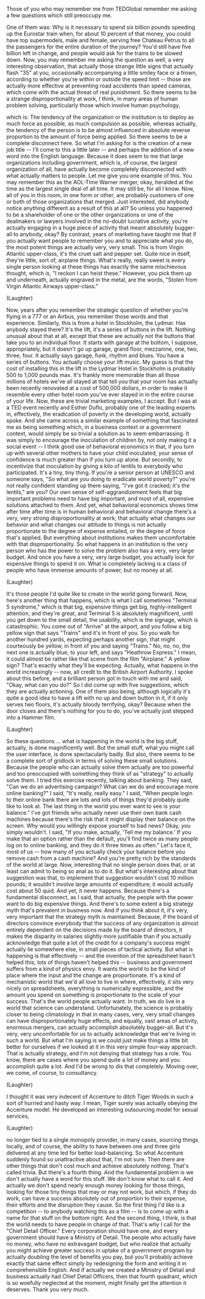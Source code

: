 
Those of you who may remember me from TEDGlobal
remember me asking a few questions
which still preoccupy me.

One of them was: Why is it necessary to spend
six billion pounds
speeding up the Eurostar train
when, for about 10 percent of that money,
you could have top supermodels, male and female,
serving free Chateau Petrus to all the passengers
for the entire duration of the journey?
You&#39;d still have five billion left in change,
and people would ask for the trains to be slowed down.
Now, you may remember me asking the question as well,
a very interesting observation,
that actually those strange little signs
that actually flash &quot;35&quot; at you,
occasionally accompanying a little smiley face
or a frown,
according to whether you&#39;re within or outside the speed limit --
those are actually more effective
at preventing road accidents than speed cameras,
which come with the actual threat
of real punishment.
So there seems to be a strange disproportionality at work,
I think, in many areas of human problem solving,
particularly those which involve human psychology,

which is: The tendency
of the organization or the institution
is to deploy as much force as possible,
as much compulsion as possible,
whereas actually, the tendency of the person
is to be almost influenced
in absolute reverse proportion
to the amount of force being applied.
So there seems to be a complete disconnect here.
So what I&#39;m asking for is the creation of a new job title --
I&#39;ll come to this a little later --
and perhaps the addition of a new word
into the English language.
Because it does seem to me that large organizations
including government, which is, of course, the largest organization of all,
have actually become
completely disconnected
with what actually matters to people.
Let me give you one example of this.
You may remember this as the AOL-Time Warner merger, okay,
heralded at the time as the largest
single deal of all time.
It may still be, for all I know.
Now, all of you in this room, in one form or other,
are probably customers of one or both
of those organizations that merged.
Just interested, did anybody notice anything different
as a result of this at all?
So unless you happened to be a shareholder
of one or the other organizations
or one of the dealmakers or lawyers involved in the no-doubt lucrative activity,
you&#39;re actually engaging in a huge piece of activity
that meant absolutely bugger-all to anybody, okay?
By contrast, years of marketing have taught me
that if you actually want people to remember you
and to appreciate what you do,
the most potent things are actually very, very small.
This is from Virgin Atlantic upper-class,
it&#39;s the cruet salt and pepper set.
Quite nice in itself, they&#39;re little, sort of, airplane things.
What&#39;s really, really sweet is every single person looking at these things
has exactly the same mischievous thought,
which is, &quot;I reckon I can heist these.&quot;
However, you pick them up and underneath,
actually engraved in the metal, are the words,
&quot;Stolen from Virgin Atlantic Airways upper-class.&quot;

(Laughter)

Now, years after
you remember the strategic question
of whether you&#39;re flying in a 777 or an Airbus,
you remember those words and that experience.
Similarly, this is from a hotel in Stockholm, the Lydmar.
Has anybody stayed there?
It&#39;s the lift, it&#39;s a series of buttons in the lift.
Nothing unusual about that at all,
except that these are actually not the buttons that take you to an individual floor.
It starts with garage at the bottom, I suppose, appropriately,
but it doesn&#39;t go up garage, grand floor, mezzanine, one, two, three, four.
It actually says garage, funk, rhythm and blues.
You have a series of buttons. You actually choose your lift music.
My guess is that the cost of installing this in the lift
in the Lydmar Hotel in Stockholm
is probably 500 to 1,000 pounds max.
It&#39;s frankly more memorable
than all those millions of hotels we&#39;ve all stayed at
that tell you that your room has actually been recently renovated
at a cost of 500,000 dollars,
in order to make it resemble every other hotel room you&#39;ve ever stayed in
in the entire course of your life.
Now, these are trivial marketing examples, I accept.
But I was at a TED event recently and Esther Duflo,
probably one of the leading experts in,
effectively, the eradication of poverty in the developing world,
actually spoke.
And she came across a similar example
of something that fascinated me
as being something which, in a business context or a government context,
would simply be so trivial a solution
as to seem embarrassing.
It was simply to encourage the inoculation of children
by, not only making it a social event --
I think good use of behavioral economics in that,
if you turn up with several other mothers
to have your child inoculated,
your sense of confidence is much greater than if you turn up alone.
But secondly, to incentivize that inoculation
by giving a kilo of lentils to everybody who participated.
It&#39;s a tiny, tiny thing.
If you&#39;re a senior person at UNESCO
and someone says, &quot;So what are you doing
to eradicate world poverty?&quot;
you&#39;re not really confident standing up there
saying, &quot;I&#39;ve got it cracked; it&#39;s the lentils,&quot; are you?
Our own sense of self-aggrandizement
feels that big important problems
need to have big important, and most of all, expensive
solutions attached to them.
And yet, what behavioral economics shows time after time after time
is in human behavioral and behavioral change
there&#39;s a very, very strong disproportionality at work,
that actually what changes our behavior
and what changes our attitude to things
is not actually proportionate to the degree
of expense entailed,
or the degree of force that&#39;s applied.
But everything about institutions
makes them uncomfortable
with that disproportionality.
So what happens in an institution
is the very person who has the power to solve the problem
also has a very, very large budget.
And once you have a very, very large budget,
you actually look for expensive things to spend it on.
What is completely lacking is a class of people
who have immense amounts of power, but no money at all.

(Laughter)

It&#39;s those people I&#39;d quite like to create
in the world going forward.
Now, here&#39;s another thing that happens,
which is what I call sometimes &quot;Terminal 5 syndrome,&quot;
which is that big, expensive things
get big, highly-intelligent attention,
and they&#39;re great, and Terminal 5 is absolutely magnificent,
until you get down to the small detail, the usability,
which is the signage,
which is catastrophic.
You come out of &quot;Arrive&quot; at the airport, and you follow
a big yellow sign that says &quot;Trains&quot; and it&#39;s in front of you.
So you walk for another hundred yards,
expecting perhaps another sign,
that might courteously be yellow, in front of you and saying &quot;Trains.&quot;
No, no, no, the next one is actually blue, to your left,
and says &quot;Heathrow Express.&quot;
I mean, it could almost be rather like that scene from the film &quot;Airplane.&quot;
A yellow sign? That&#39;s exactly what they&#39;ll be expecting.
Actually, what happens in the world increasingly --
now, all credit to the British Airport Authority.
I spoke about this before,
and a brilliant person got in touch with me and said, &quot;Okay, what can you do?&quot;
So I did come up with five suggestions, which they are actually actioning.
One of them also being,
although logically it&#39;s quite a good idea
to have a lift with no up and down button in it,
if it only serves two floors,
it&#39;s actually bloody terrifying, okay?
Because when the door closes
and there&#39;s nothing for you to do,
you&#39;ve actually just stepped into a Hammer film.

(Laughter)

So these questions ... what is happening in the world
is the big stuff, actually,
is done magnificently well.
But the small stuff, what you might call the user interface,
is done spectacularly badly.
But also, there seems to be a complete sort of gridlock
in terms of solving these small solutions.
Because the people who can actually solve them
actually are too powerful and too preoccupied
with something they think of as &quot;strategy&quot; to actually solve them.
I tried this exercise recently, talking about banking.
They said, &quot;Can we do an advertising campaign?
What can we do and encourage more online banking?&quot;
I said, &quot;It&#39;s really, really easy.&quot;
I said, &quot;When people login to their online bank
there are lots and lots of things they&#39;d probably quite like to look at.
The last thing in the world you ever want to see is your balance.&quot;
I&#39;ve got friends who actually
never use their own bank cash machines
because there&#39;s the risk that it might display
their balance on the screen.
Why would you willingly expose yourself to bad news?
Okay, you simply wouldn&#39;t.
I said, &quot;If you make, actually, &#39;Tell me my balance.&#39;
If you make that an option rather than the default,
you&#39;ll find twice as many people log on to online banking,
and they do it three times as often.&quot;
Let&#39;s face it, most of us -- how many of you
actually check your balance before you remove cash from a cash machine?
And you&#39;re pretty rich by the standards of the world at large.
Now, interesting that no single person does that,
or at least can admit to being so anal as to do it.
But what&#39;s interesting about that suggestion
was that, to implement that suggestion wouldn&#39;t cost 10 million pounds;
it wouldn&#39;t involve large amounts of expenditure;
it would actually cost about 50 quid.
And yet, it never happens.
Because there&#39;s a fundamental disconnect, as I said,
that actually, the people with the power
want to do big expensive things.
And there&#39;s to some extent a big strategy myth
that&#39;s prevalent in business now.
And if you think about it, it&#39;s very, very important
that the strategy myth is maintained.
Because, if the board of directors convince everybody
that the success of any organization
is almost entirely dependent on the decisions made by the board of directors,
it makes the disparity in salaries
slightly more justifiable
than if you actually acknowledge that quite a lot of the credit for a company&#39;s success
might actually lie somewhere else,
in small pieces of tactical activity.
But what is happening is that effectively --
and the invention of the spreadsheet hasn&#39;t helped this;
lots of things haven&#39;t helped this --
business and government suffers from a kind of physics envy.
It wants the world to be the kind of place where
the input and the change are proportionate.
It&#39;s a kind of mechanistic world
that we&#39;d all love to live in
where, effectively, it sits very nicely on spreadsheets,
everything is numerically expressible,
and the amount you spend on something is proportionate
to the scale of your success.
That&#39;s the world people actually want.
In truth, we do live in a world that science can understand.
Unfortunately, the science is probably closer to being climatology
in that in many cases,
very, very small changes
can have disproportionately huge effects,
and equally, vast areas of activity, enormous mergers,
can actually accomplish absolutely bugger-all.
But it&#39;s very, very uncomfortable for us
to actually acknowledge that we&#39;re living in such a world.
But what I&#39;m saying is we could just make things
a little bit better for ourselves
if we looked at it in this very simple four-way approach.
That is actually strategy, and I&#39;m not denying that strategy has a role.
You know, there are cases where you spend quite a lot of money
and you accomplish quite a lot.
And I&#39;d be wrong to dis that completely.
Moving over, we come, of course, to consultancy.

(Laughter)

I thought it was very indecent of Accenture
to ditch Tiger Woods in such
a sort of hurried and hasty way.
I mean, Tiger surely was actually obeying the Accenture model.
He developed an interesting outsourcing model for sexual services,

(Laughter)

no longer tied to a single monopoly provider,
in many cases, sourcing things locally,
and of course, the ability to have between one and three girls delivered at any time
led for better load-balancing.
So what Accenture suddenly found so unattractive about that, I&#39;m not sure.
Then there are other things that don&#39;t cost much and achieve absolutely nothing.
That&#39;s called trivia.
But there&#39;s a fourth thing.
And the fundamental problem is we don&#39;t actually have a word for this stuff.
We don&#39;t know what to call it.
And actually we don&#39;t spend nearly enough money
looking for those things,
looking for those tiny things that may or may not work,
but which, if they do work,
can have a success absolutely out of proportion
to their expense, their efforts
and the disruption they cause.
So the first thing I&#39;d like
is a competition -- to anybody watching this as a film --
is to come up with a name for that stuff on the bottom right.
And the second thing, I think,
is that the world needs to have people in charge of that.
That&#39;s why I call for the &quot;Chief Detail Officer.&quot;
Every corporation should have one,
and every government should have a Ministry of Detail.
The people who actually have no money,
who have no extravagant budget,
but who realize that actually
you might achieve greater success in uptake
of a government program
by actually doubling the level of benefits you pay,
but you&#39;ll probably achieve exactly that same effect
simply by redesigning the form
and writing it in comprehensible English.
And if actually we created a Ministry of Detail
and business actually had Chief Detail Officers,
then that fourth quadrant,
which is so woefully neglected at the moment,
might finally get the attention it deserves.
Thank you very much.
